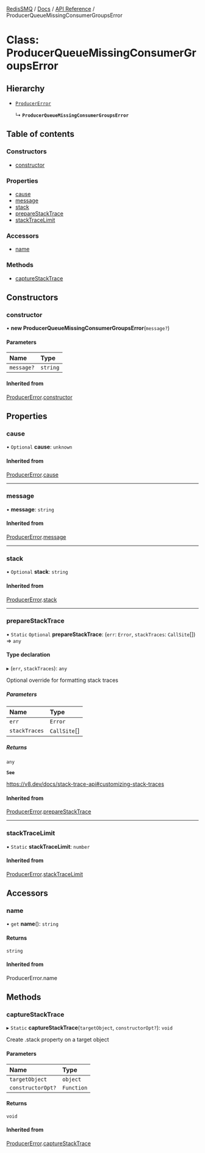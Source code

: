 [RedisSMQ](../../../README.md) / [Docs](../../README.md) / [API Reference](../README.md) / ProducerQueueMissingConsumerGroupsError

# Class: ProducerQueueMissingConsumerGroupsError

## Hierarchy

- [`ProducerError`](ProducerError.md)

  ↳ **`ProducerQueueMissingConsumerGroupsError`**

## Table of contents

### Constructors

- [constructor](ProducerQueueMissingConsumerGroupsError.md#constructor)

### Properties

- [cause](ProducerQueueMissingConsumerGroupsError.md#cause)
- [message](ProducerQueueMissingConsumerGroupsError.md#message)
- [stack](ProducerQueueMissingConsumerGroupsError.md#stack)
- [prepareStackTrace](ProducerQueueMissingConsumerGroupsError.md#preparestacktrace)
- [stackTraceLimit](ProducerQueueMissingConsumerGroupsError.md#stacktracelimit)

### Accessors

- [name](ProducerQueueMissingConsumerGroupsError.md#name)

### Methods

- [captureStackTrace](ProducerQueueMissingConsumerGroupsError.md#capturestacktrace)

## Constructors

### constructor

• **new ProducerQueueMissingConsumerGroupsError**(`message?`)

#### Parameters

| Name | Type |
| :------ | :------ |
| `message?` | `string` |

#### Inherited from

[ProducerError](ProducerError.md).[constructor](ProducerError.md#constructor)

## Properties

### cause

• `Optional` **cause**: `unknown`

#### Inherited from

[ProducerError](ProducerError.md).[cause](ProducerError.md#cause)

___

### message

• **message**: `string`

#### Inherited from

[ProducerError](ProducerError.md).[message](ProducerError.md#message)

___

### stack

• `Optional` **stack**: `string`

#### Inherited from

[ProducerError](ProducerError.md).[stack](ProducerError.md#stack)

___

### prepareStackTrace

▪ `Static` `Optional` **prepareStackTrace**: (`err`: `Error`, `stackTraces`: `CallSite`[]) => `any`

#### Type declaration

▸ (`err`, `stackTraces`): `any`

Optional override for formatting stack traces

##### Parameters

| Name | Type |
| :------ | :------ |
| `err` | `Error` |
| `stackTraces` | `CallSite`[] |

##### Returns

`any`

**`See`**

https://v8.dev/docs/stack-trace-api#customizing-stack-traces

#### Inherited from

[ProducerError](ProducerError.md).[prepareStackTrace](ProducerError.md#preparestacktrace)

___

### stackTraceLimit

▪ `Static` **stackTraceLimit**: `number`

#### Inherited from

[ProducerError](ProducerError.md).[stackTraceLimit](ProducerError.md#stacktracelimit)

## Accessors

### name

• `get` **name**(): `string`

#### Returns

`string`

#### Inherited from

ProducerError.name

## Methods

### captureStackTrace

▸ `Static` **captureStackTrace**(`targetObject`, `constructorOpt?`): `void`

Create .stack property on a target object

#### Parameters

| Name | Type |
| :------ | :------ |
| `targetObject` | `object` |
| `constructorOpt?` | `Function` |

#### Returns

`void`

#### Inherited from

[ProducerError](ProducerError.md).[captureStackTrace](ProducerError.md#capturestacktrace)
